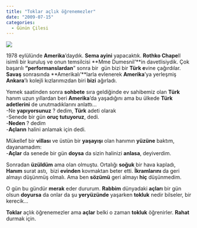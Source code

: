 ```yaml
---
title: "Toklar açlık öğrenemezler"
date: "2009-07-15"
categories: 
  - Günün Çilesi
---
```


![](../uploads/image/ergenc_aclik.jpg)

1978 eylülünde **Amerika**’daydık. **Sema ayini** yapacaktık. **Rothko Chape**ll isimli bir kuruluş ve onun temsilcisi **Mme Dumesnil’**in davetlisiydik. Çok başarılı **“performanslardan**” sonra bir  gün bizi bir **Türk e**vine çağırdılar. **Savaş** sonrasında **Amerikalı’**larla evlenerek **Amerika**’ya yerleşmiş **Ankara**’lı kolejli kızlarımızdan biri **bizi** ağırladı.

Yemek saatinden sonra **sohbete** sıra geldiğinde ev sahibemiz olan **Türk** hanım uzun yıllardan beri **Amerika**’da yaşadığını ama bu ülkede **Türk adetlerini** de unutmadıklarını anlattı…  
\-Ne **yapıyorsunuz** ? dedim, **Türk** adeti olarak  
\-Senede bir gün **oruç tutuyoruz**, dedi.  
\-**Neden** ? dedim  
\-**Açların** halini anlamak için dedi.

Mükellef bir **villası** ve üstün bir **yaşayışı** olan hanımın **yüzüne** baktım, dayanamadım:  
\-**Açlar** da senede bir gün **doysa** da sizin halinizi **anlasa**, deyiverdim.

Sonradan **üzüldüm** ama olan olmuştu. Ortalığı **soğuk** bir hava kapladı, **Hanım** surat astı,  bizi **evinden** kovmaktan beter etti. **İkramlarını** da geri almayı düşünmüş olmalı. Ama ben **sözümü** geri almayı **hiç** düşünmedim.

O gün bu gündür **merak** eder dururum. **Rabbim** dünyadaki **açları** bir gün olsun **doyursa** da onlar da şu **yeryüzünde** yaşarken **tokluk** nedir bilseler, bir kerecik…

**Toklar** açlık öğrenemezler ama **açlar** belki o zaman **tokluk** öğrenirler. **Rahat** durmak için.
